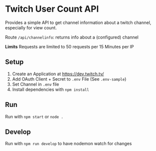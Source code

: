 # Twitch User Count API

Provides a simple API to get channel information about a twitch channel, especially for view count.

Route `/api/channelinfo`:
returns info about a (configured) channel

**Limits**
Requests are limited to 50 requests per 15 Minutes per IP

## Setup

1. Create an Application at https://dev.twitch.tv/ 
2. Add OAuth Client + Secret to `.env` File (See `.env-sample`)
3. Set Channel in `.env` file 
4. Install dependencies with `npm install`

## Run

Run with `npm start` or `node .`

## Develop

Run with `npm run develop` to have nodemon watch for changes

